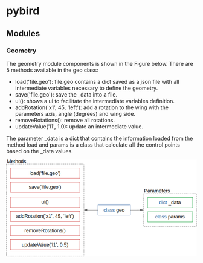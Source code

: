 # pybird

## Modules

### Geometry

The geometry module components is shown in the Figure below. There are 5 methods available in the geo class:

- load('file.geo'): file.geo contains a dict saved as a json file with all intermediate variables necessary to define the geometry.
- save('file.geo'): save the _data into a file.
- ui(): shows a ui to facilitate the intermediate variables definition.
- addRotation('x1', 45, 'left'): add a rotation to the wing with the parameters axis, angle (degrees) and wing side.
- removeRotations(): remove all rotations.
- updateValue('l1', 1.0): update an intermediate value.

The parameter _data is a dict that contains the information loaded from the method load and params is a class that calculate all the control points based on the _data values.

![geo_components](/doc/geo_components.png "Geoemtry module components")
